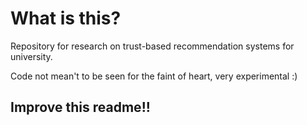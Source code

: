 # What is this?
Repository for research on trust-based recommendation systems for university.

Code not mean't to be seen for the faint of heart, very experimental :)

## Improve this readme!!